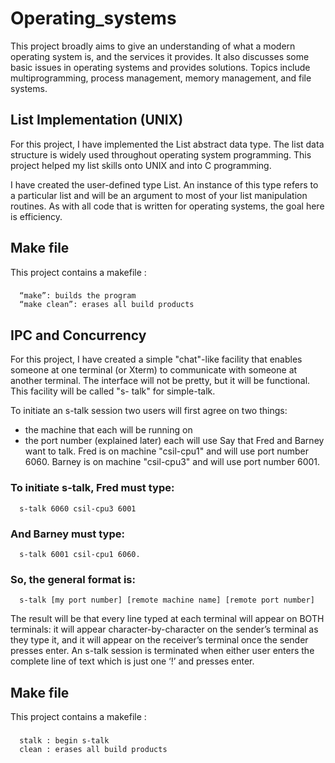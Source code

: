 # Operating_systems
This project broadly aims to give an understanding of what a modern operating system is, and the services it provides. It also discusses some basic issues in operating systems and provides solutions. Topics include multiprogramming, process management, memory management, and file systems.

## List Implementation (UNIX)

For this project, I have implemented the List abstract data type. The list data structure is widely used throughout operating system programming. This project helped my list skills onto UNIX and into C programming.

I have created the user-defined type List. An instance of this type refers to a particular list and will be an argument to most of your list manipulation routines. As with all code that is written for operating systems, the goal here is efficiency.

## Make file
This project contains a makefile :
###
      “make”: builds the program
      “make clean”: erases all build products 

## IPC and Concurrency

For this project, I have created a simple "chat"-like facility that enables someone at one terminal (or Xterm) to communicate with someone at another terminal. The interface will not be pretty, but it will be functional. This facility will be called "s- talk" for simple-talk.

To initiate an s-talk session two users will first agree on two things: 
 - the machine that each will be running on
 - the port number (explained later) each will use
Say that Fred and Barney want to talk. Fred is on machine "csil-cpu1" and will use port number 6060. Barney is on machine "csil-cpu3" and will use port number 6001.
### To initiate s-talk, Fred must type:
      s-talk 6060 csil-cpu3 6001
### And Barney must type:
      s-talk 6001 csil-cpu1 6060.
### So, the general format is:
      s-talk [my port number] [remote machine name] [remote port number]
The result will be that every line typed at each terminal will appear on BOTH terminals: it will appear character-by-character on the sender’s terminal as they type it, and it will appear on the receiver’s terminal once the sender presses enter.
An s-talk session is terminated when either user enters the complete line of text which is just one ‘!’ and presses enter.

## Make file
This project contains a makefile :
###
      stalk : begin s-talk
      clean : erases all build products 
